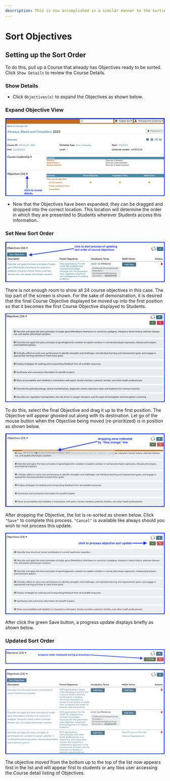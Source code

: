 ```yaml
---
description: This is now accomplished in a similar manner to the sorting of Learning Materials, as well as Program Year Objectives and Session Objectives. This allows instructional designers to determine a priority ranking of Objectives to be presented to students.
---
```


# Sort Objectives

## Setting up the Sort Order

To do this, pull up a Course that already has Objectives ready to be sorted. Click `Show Details` to review the Course Details.

### Show Details

* Click `Objectives(x)` to expand the Objectives as shown below.

### Expand Objective View

![expand objectives - large view](../../images/course_objectives/expand_objectives_large_view.png)

* Now that the Objectives have been expanded, they can be dragged and dropped into the correct location. This location will determine the order in which they are presented to Students wherever Students access this information.

### Set New Sort Order

![move objectives](../../images/course_objectives/move_objectives.png)

There is not enough room to show all 24 course objectives in this case. The top part of the screen is shown. For the sake of demonstration, it is desired that the final Course Objective displayed be moved up into the first position so that it becomes the first Course Objective displayed to Students.

![top of full list shown](../../images/course_objectives/top_of_full_list_shown.png)

To do this, select the final Objective and drag it up to the first position. The Objective will appear ghosted out along with its destination. Let go of the mouse button when the Objective being moved (re-prioritized) is in position as shown below.

![move last to first](../../images/course_objectives/move_last_to_first.png)

After dropping the Objective, the list is re-sorted as shown below. Click `"Save"` to complete this process. `"Cancel"` is available like always should you wish to not process this update.

![click to save updated course objective sort order](../../images/course_objectives/click_to_save_crs_obj_sort.png)

After click the green Save button, a progress update displays briefly as shown below.

### Updated Sort Order 

![updating objective sort order](../../images/course_objectives/updating_obj_sort_order.png)

![refreshed list](../../images/course_objectives/refreshed_list.png)

The objective moved from the bottom up to the top of the list now appears first in the list and will appear first to students or any Ilios user accessing the Course detail listing of Objectives.

